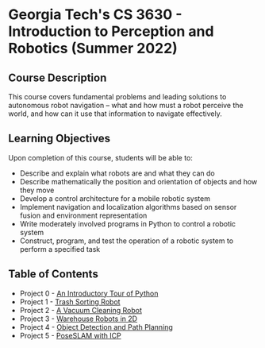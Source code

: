 # Georgia Tech's CS 3630 - Introduction to Perception and Robotics (Summer 2022)
## Course Description
This course covers fundamental problems and leading solutions to autonomous robot navigation – what and how must a robot perceive the world, and how can it use that information to navigate effectively.
## Learning Objectives
Upon completion of this course, students will be able to:
- Describe and explain what robots are and what they can do
- Describe mathematically the position and orientation of objects and how they move
- Develop a control architecture for a mobile robotic system
- Implement navigation and localization algorithms based on sensor fusion and environment representation
- Write moderately involved programs in Python to control a robotic system
- Construct, program, and test the operation of a robotic system to perform a specified task
## Table of Contents
- Project 0 - [An Introductory Tour of Python](https://github.com/Fried-man-Education/CS_3630/blob/main/Project%200/Project_0.ipynb)
- Project 1 - [Trash Sorting Robot](https://github.com/Fried-man-Education/CS_3630/blob/main/Project%201/Project_1.ipynb)
- Project 2 - [A Vacuum Cleaning Robot](https://github.com/Fried-man-Education/CS_3630/blob/main/Project%202/project2.ipynb)
- Project 3 - [Warehouse Robots in 2D](https://github.com/Fried-man-Education/CS_3630/blob/main/Project%203/project3.ipynb)
- Project 4 - [Object Detection and Path Planning](https://github.com/Fried-man-Education/CS_3630/blob/main/Project%204/Project4.ipynb)
- Project 5 - [PoseSLAM with ICP](https://github.com/Fried-man-Education/CS_3630/blob/main/Project%205/project5.ipynb)
